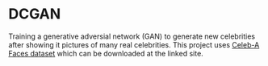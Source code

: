 # DCGAN
Training a generative adversial network (GAN) to generate new celebrities after showing it pictures of many real celebrities. This project uses 
[Celeb-A Faces dataset](http://mmlab.ie.cuhk.edu.hk/projects/CelebA.html) which can be downloaded at the linked site.

